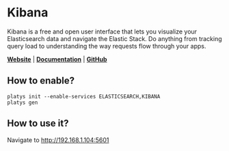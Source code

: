 # Kibana

Kibana is a free and open user interface that lets you visualize your Elasticsearch data and navigate the Elastic Stack. Do anything from tracking query load to understanding the way requests flow through your apps.

**[Website](https://www.elastic.co/kibana/)** | **[Documentation](https://www.elastic.co/guide/en/kibana/current/index.html)** | **[GitHub](https://github.com/elastic/kibana)**

## How to enable?

```
platys init --enable-services ELASTICSEARCH,KIBANA
platys gen
```

## How to use it?

Navigate to <http://192.168.1.104:5601>